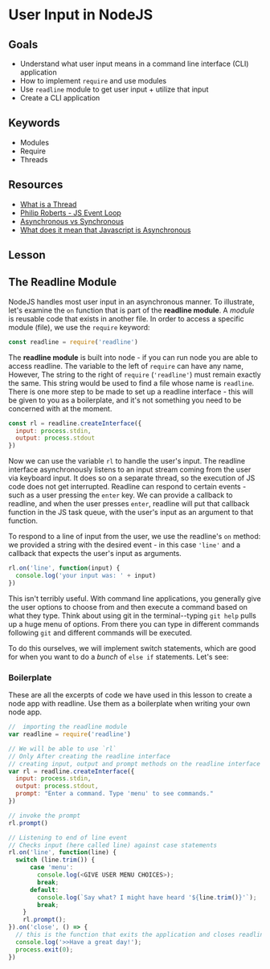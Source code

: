 # User Input in NodeJS

## Goals
* Understand what user input means in a command line interface (CLI) application
* How to implement `require` and use modules
* Use `readline` module to get user input + utilize that input
* Create a CLI application

## Keywords
* Modules
* Require
* Threads

## Resources

* [What is a Thread](https://stackoverflow.com/questions/5201852/what-is-a-thread-really)
* [Philip Roberts - JS Event Loop](https://2014.jsconf.eu/speakers/philip-roberts-what-the-heck-is-the-event-loop-anyway.html)
* [Asynchronous vs Synchronous](https://stackoverflow.com/questions/748175/asynchronous-vs-synchronous-execution-what-does-it-really-mean)
* [What does it mean that Javascript is Asynchronous](https://www.quora.com/What-does-it-mean-that-Javascript-is-asynchronous)

## Lesson

## The Readline Module

NodeJS handles most user input in an asynchronous manner. To illustrate, let's examine the `on` function that is part of the **readline module**. A _module_ is reusable code that exists in another file. In order to access a specific module (file), we use the `require` keyword:

```js
const readline = require('readline')
```

The **readline module** is built into node - if you can run node you are able to access readline. The variable to the left of `require` can have any name, However, The string to the right of `require` (`'readline'`) must remain exactly the same. This string would be used to find a file whose name is `readline`. There is one more step to be made to set up a readline interface - this will be given to you as a boilerplate, and it's not something you need to be concerned with at the moment.

```js
const rl = readline.createInterface({
  input: process.stdin,
  output: process.stdout
})
```

Now we can use the variable `rl` to handle the user's input. The readline interface asynchronously listens to an input stream coming from the user via keyboard input. It does so on a separate thread, so the execution of JS code does not get interrupted. Readline can respond to certain events - such as a user pressing the `enter` key. We can provide a callback to readline, and when the user presses `enter`, readline will put that callback function in the JS task queue, with the user's input as an argument to that function.

To respond to a line of input from the user, we use the readline's `on` method: we provided a string with the desired event - in this case `'line'` and a callback that expects the user's input as arguments.

```js
rl.on('line', function(input) {
  console.log('your input was: ' + input)
})
```

This isn't terribly useful. With command line applications, you generally give the user options to choose from and then execute a command based on what they type. Think about using git in the terminal--typing `git help` pulls up a huge menu of options. From there you can type in different commands following `git` and different commands will be executed.

To do this ourselves, we will implement switch statements, which are good for when you want to do a _bunch_ of `else if` statements. Let's see:



### Boilerplate

These are all the excerpts of code we have used in this lesson to create a node app with readline. Use them as a boilerplate when writing your own node app.

```js
//  importing the readline module
var readline = require('readline')

// We will be able to use `rl`
// Only After creating the readline interface
// creating input, output and prompt methods on the readline interface
var rl = readline.createInterface({
  input: process.stdin,
  output: process.stdout,
  prompt: "Enter a command. Type 'menu' to see commands."
})

// invoke the prompt
rl.prompt()

// Listening to end of line event
// Checks input (here called line) against case statements
rl.on('line', function(line) {
  switch (line.trim()) {
      case 'menu':
        console.log(<GIVE USER MENU CHOICES>);
        break;
      default:
        console.log(`Say what? I might have heard '${line.trim()}'`);
        break;
    }
    rl.prompt();
}).on('close', () => {
  // this is the function that exits the application and closes readline
  console.log('>>Have a great day!');
  process.exit(0);
})
```
